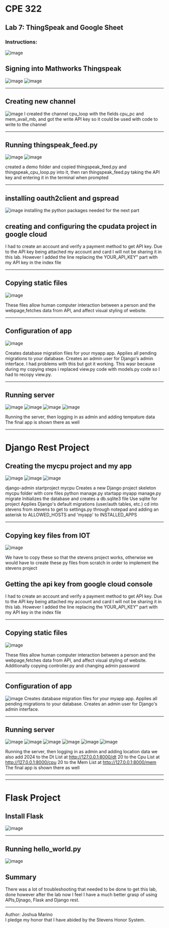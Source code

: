 
# CPE 322
## Lab 7: ThingSpeak and Google Sheet
### Instructions:
![image](https://github.com/user-attachments/assets/778495ed-d10c-434d-8fe4-b2bc259e9261)


## Signing into Mathworks Thingspeak 
![image](https://github.com/user-attachments/assets/a03b705e-1a80-4ee9-a862-6ea7954f0ce4)
![image](https://github.com/user-attachments/assets/2662a542-f374-4bab-aec6-a479c5c1549f)


---

## Creating new channel
![image](https://github.com/user-attachments/assets/5b1297a1-2cd6-4e25-b31f-a1dc6cfecfb7)
I created the channel cpu_loop with the fields cpu_pc and mem_avail_mb, and got the write API key so it could be used with code to write to the channel

---

## Running thingspeak_feed.py
![image](https://github.com/user-attachments/assets/8238c7ee-f922-4d6f-b7be-c7fe5c72e69d)
![image](https://github.com/user-attachments/assets/55c9c510-d47d-4672-887c-37090c90278e)

created a demo folder and copied thingspeak_feed.py and thingspeak_cpu_loop.py into it, then ran thingspeak_feed.py taking the API key and entering it in the terminal when prompted

--- 
## installing oauth2client and gspread
![image](https://github.com/user-attachments/assets/0218a589-e9f7-4c20-a2a9-c0c23941fca7)
installing the python packages needed for the next part

## creating and configuring the cpudata project in google cloud


I had to create an account and verify a payment method to get API key. Due to the API key being attached my account and card I will not be sharing it in this lab.
However I added the line <script src="https://maps.googleapis.com/maps/api/js?key=YOUR_API_KEY"></script> replacing the YOUR_API_KEY" part with my API key in the index file 

---
## Copying static files
![image](https://github.com/user-attachments/assets/553cdde1-16c9-40d9-9de3-e47a755a86e2)

These files allow human computer interaction between a person and the webpage,fetches data from API, and affect visual styling of website.

---

## Configuration of app
![image](https://github.com/user-attachments/assets/9da7db29-ad31-4f43-b36d-a7fd521f8a6d)

Creates database migration files for your myapp app.
Applies all pending migrations to your database.
Creates an admin user for Django's admin interface.
I had problems with this but got it working. This wasr because during my copying steps i replaced view.py code with models.py code so I had to recopy view.py.

---

## Running server
![image](https://github.com/user-attachments/assets/41067693-4468-4ce0-ad01-1d74d2d5719b)
![image](https://github.com/user-attachments/assets/9f6ca38d-2513-4271-abdb-d8cf86070d20)
![image](https://github.com/user-attachments/assets/666cfdb1-3187-48a5-8516-7d467961cd72)
![image](https://github.com/user-attachments/assets/5e410bf4-d810-4561-9f14-94b5b9a69572)

Running the server, then logging in as admin and adding tempature data
The final app is shown there as well

---
# Django Rest Project

## Creating the mycpu project and my app
![image](https://github.com/user-attachments/assets/339de183-afe4-4ff6-8991-77028168d3d6)
![image](https://github.com/user-attachments/assets/c71add28-02a9-4dc6-a810-05d8ca767314)
![image](https://github.com/user-attachments/assets/2281d381-6acf-46c7-b16e-f6ab5d650667)


django-admin startproject mycpu
Creates a new Django project skeleton
mycpu folder with core files
python manage.py startapp myapp
manage.py migrate
Initializes the database and creates a db.sqlite3 file 
Use sqlite for project
Applies Django's default migrations (user/auth tables, etc.)
cd into stevens from stevens to get to settings.py through notepad and adding an asterisk to ALLOWED_HOSTS and 'myapp' to INSTALLED_APPS


--- 
## Copying key files from IOT 
![image](https://github.com/user-attachments/assets/73eda226-9996-48d7-9432-690882fa611b)

We have to copy these so that the stevens project works, otherwise we would have to create these py files from scratch in order to implement the stevens project

## Getting the api key from google cloud console
I had to create an account and verify a payment method to get API key. Due to the API key being attached my account and card I will not be sharing it in this lab.
However I added the line <script src="https://maps.googleapis.com/maps/api/js?key=YOUR_API_KEY"></script> replacing the YOUR_API_KEY" part with my API key in the index file 

---
## Copying static files
![image](https://github.com/user-attachments/assets/d7064e30-9962-49c1-b0f7-9ea9bb69b9c9)

These files allow human computer interaction between a person and the webpage,fetches data from API, and affect visual styling of website.
Additionally copying controller.py and changing admin password

---

## Configuration of app
![image](https://github.com/user-attachments/assets/371df27c-145a-46b6-bd78-a9e84e8be811)
Creates database migration files for your myapp app.
Applies all pending migrations to your database.
Creates an admin user for Django's admin interface.


---

## Running server
![image](https://github.com/user-attachments/assets/d4f97cf7-c2bc-4f73-9710-2de0a8359a84)
![image](https://github.com/user-attachments/assets/1d964cab-0c14-45d9-b23b-b28d88ccdcf9)
![image](https://github.com/user-attachments/assets/6c4fb39c-4521-4548-a187-cd9c7e70e5b5)
![image](https://github.com/user-attachments/assets/1545ea38-d6b5-47cb-bafa-dac277842598)
![image](https://github.com/user-attachments/assets/17ada1ab-61e9-473d-9f2b-ff00f3fbb32a)
![image](https://github.com/user-attachments/assets/b42d8573-1306-4c84-b2ca-0539ce004119)


Running the server, then logging in as admin and adding location data
we also add
2024 to the Dt List at http://127.0.0.1:8000/dt
20 to the Cpu List at http://127.0.0.1:8000/cpu
20 to the Mem List at http://127.0.0.1:8000/mem
The final app is shown there as well

---

---
# Flask Project

## Install Flask
![image](https://github.com/user-attachments/assets/c5b0d167-887e-473a-a237-56dfb5c1b698)

--- 
## Running hello_world.py
![image](https://github.com/user-attachments/assets/d95c6315-a137-4927-bad3-d331387811a9)

## Summary
There was a lot of troubleshooting that needed to be done to get this lab, done however after the lab now I feel I have a much better grasp of using APIs,Djnago, Flask and Django rest. 

---
Author: Joshua Marino </br>
I pledge my honor that I have abided by the Stevens Honor System.



